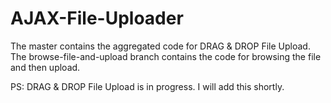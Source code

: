 # AJAX-File-Uploader

The master contains the aggregated code for DRAG & DROP File Upload.
The browse-file-and-upload branch contains the code for browsing the file and then upload.

PS: DRAG & DROP File Upload is in progress. I will add this shortly.
